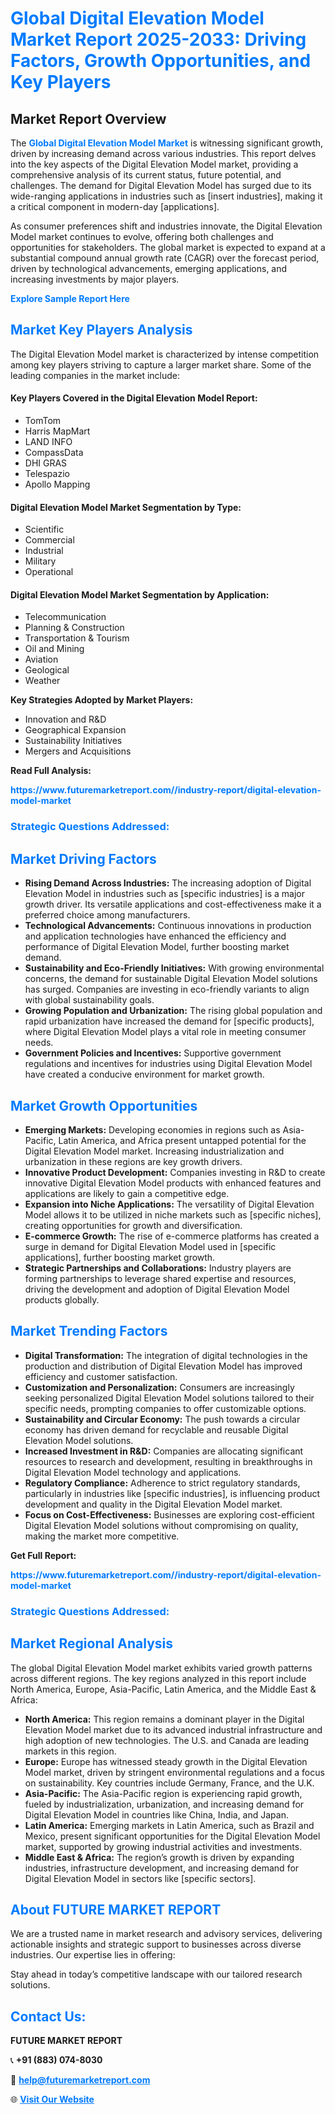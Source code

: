 <h1 style="color: #007BFF;">Global Digital Elevation Model Market Report 2025-2033: Driving Factors, Growth Opportunities, and Key Players</h1>

<section id="overview">
<h2>Market Report Overview</h2>
<p>The <a href="https://www.futuremarketreport.com//industry-report/digital-elevation-model-market" style="color: #007BFF; text-decoration: none;"><strong>Global Digital Elevation Model Market</strong></a> is witnessing significant growth, driven by increasing demand across various industries. This report delves into the key aspects of the Digital Elevation Model market, providing a comprehensive analysis of its current status, future potential, and challenges. The demand for Digital Elevation Model has surged due to its wide-ranging applications in industries such as [insert industries], making it a critical component in modern-day [applications].</p>
<p>As consumer preferences shift and industries innovate, the Digital Elevation Model market continues to evolve, offering both challenges and opportunities for stakeholders. The global market is expected to expand at a substantial compound annual growth rate (CAGR) over the forecast period, driven by technological advancements, emerging applications, and increasing investments by major players.</p>
</section>

<section id="overview">
<p><a href="https://www.futuremarketreport.com//request-sample/reportId=54420" style="color: #007BFF; text-decoration: none;"><strong>Explore Sample Report Here</strong></a></p>
</section>

<section id="key-players">
<h2 style="color: #007BFF;">Market Key Players Analysis</h2>
<p>The Digital Elevation Model market is characterized by intense competition among key players striving to capture a larger market share. Some of the leading companies in the market include:</p>
<h4>Key Players Covered in the Digital Elevation Model Report:</h4>
<ul><li>TomTom</li><li>Harris MapMart</li><li>LAND INFO</li><li>CompassData</li><li>DHI GRAS</li><li>Telespazio</li><li>Apollo Mapping</li></ul>
<h4>Digital Elevation Model Market Segmentation by Type:</h4>
<ul><li>Scientific</li><li>Commercial</li><li>Industrial</li><li>Military</li><li>Operational</li></ul>

<h4>Digital Elevation Model Market Segmentation by Application:</h4>
<ul><li>Telecommunication</li><li>Planning &amp; Construction</li><li>Transportation &amp; Tourism</li><li>Oil and Mining</li><li>Aviation</li><li>Geological</li><li>Weather</li></ul>
<p><strong>Key Strategies Adopted by Market Players:</strong></p>
<ul>
<li>Innovation and R&D</li>
<li>Geographical Expansion</li>
<li>Sustainability Initiatives</li>
<li>Mergers and Acquisitions</li>
</ul>
</section>

<section>
<p><strong>Read Full Analysis: </strong></p><a href="https://www.futuremarketreport.com//industry-report/digital-elevation-model-market" style="color: #007BFF; text-decoration: none;"><strong>https://www.futuremarketreport.com//industry-report/digital-elevation-model-market</strong></a>
<h3 style="color: #007BFF;">Strategic Questions Addressed:</h3>
</section>

<section id="driving-factors">
<h2 style="color: #007BFF;">Market Driving Factors</h2>
<ul>
<li><strong>Rising Demand Across Industries:</strong> The increasing adoption of Digital Elevation Model in industries such as [specific industries] is a major growth driver. Its versatile applications and cost-effectiveness make it a preferred choice among manufacturers.</li>
<li><strong>Technological Advancements:</strong> Continuous innovations in production and application technologies have enhanced the efficiency and performance of Digital Elevation Model, further boosting market demand.</li>
<li><strong>Sustainability and Eco-Friendly Initiatives:</strong> With growing environmental concerns, the demand for sustainable Digital Elevation Model solutions has surged. Companies are investing in eco-friendly variants to align with global sustainability goals.</li>
<li><strong>Growing Population and Urbanization:</strong> The rising global population and rapid urbanization have increased the demand for [specific products], where Digital Elevation Model plays a vital role in meeting consumer needs.</li>
<li><strong>Government Policies and Incentives:</strong> Supportive government regulations and incentives for industries using Digital Elevation Model have created a conducive environment for market growth.</li>
</ul>
</section>

<section id="growth-opportunities">
<h2 style="color: #007BFF;">Market Growth Opportunities</h2>
<ul>
<li><strong>Emerging Markets:</strong> Developing economies in regions such as Asia-Pacific, Latin America, and Africa present untapped potential for the Digital Elevation Model market. Increasing industrialization and urbanization in these regions are key growth drivers.</li>
<li><strong>Innovative Product Development:</strong> Companies investing in R&D to create innovative Digital Elevation Model products with enhanced features and applications are likely to gain a competitive edge.</li>
<li><strong>Expansion into Niche Applications:</strong> The versatility of Digital Elevation Model allows it to be utilized in niche markets such as [specific niches], creating opportunities for growth and diversification.</li>
<li><strong>E-commerce Growth:</strong> The rise of e-commerce platforms has created a surge in demand for Digital Elevation Model used in [specific applications], further boosting market growth.</li>
<li><strong>Strategic Partnerships and Collaborations:</strong> Industry players are forming partnerships to leverage shared expertise and resources, driving the development and adoption of Digital Elevation Model products globally.</li>
</ul>
</section>

<section id="trending-factors">
<h2 style="color: #007BFF;">Market Trending Factors</h2>
<ul>
<li><strong>Digital Transformation:</strong> The integration of digital technologies in the production and distribution of Digital Elevation Model has improved efficiency and customer satisfaction.</li>
<li><strong>Customization and Personalization:</strong> Consumers are increasingly seeking personalized Digital Elevation Model solutions tailored to their specific needs, prompting companies to offer customizable options.</li>
<li><strong>Sustainability and Circular Economy:</strong> The push towards a circular economy has driven demand for recyclable and reusable Digital Elevation Model solutions.</li>
<li><strong>Increased Investment in R&D:</strong> Companies are allocating significant resources to research and development, resulting in breakthroughs in Digital Elevation Model technology and applications.</li>
<li><strong>Regulatory Compliance:</strong> Adherence to strict regulatory standards, particularly in industries like [specific industries], is influencing product development and quality in the Digital Elevation Model market.</li>
<li><strong>Focus on Cost-Effectiveness:</strong> Businesses are exploring cost-efficient Digital Elevation Model solutions without compromising on quality, making the market more competitive.</li>
</ul>
</section>

<section>
<p><strong>Get Full Report: </strong></p><a href="https://www.futuremarketreport.com//industry-report/digital-elevation-model-market" style="color: #007BFF; text-decoration: none;"><strong>https://www.futuremarketreport.com//industry-report/digital-elevation-model-market</strong></a>
<h3 style="color: #007BFF;">Strategic Questions Addressed:</h3>
</section>


<section id="regional-analysis">
<h2 style="color: #007BFF;">Market Regional Analysis</h2>
<p>The global Digital Elevation Model market exhibits varied growth patterns across different regions. The key regions analyzed in this report include North America, Europe, Asia-Pacific, Latin America, and the Middle East & Africa:</p>
<ul>
<li><strong>North America:</strong> This region remains a dominant player in the Digital Elevation Model market due to its advanced industrial infrastructure and high adoption of new technologies. The U.S. and Canada are leading markets in this region.</li>
<li><strong>Europe:</strong> Europe has witnessed steady growth in the Digital Elevation Model market, driven by stringent environmental regulations and a focus on sustainability. Key countries include Germany, France, and the U.K.</li>
<li><strong>Asia-Pacific:</strong> The Asia-Pacific region is experiencing rapid growth, fueled by industrialization, urbanization, and increasing demand for Digital Elevation Model in countries like China, India, and Japan.</li>
<li><strong>Latin America:</strong> Emerging markets in Latin America, such as Brazil and Mexico, present significant opportunities for the Digital Elevation Model market, supported by growing industrial activities and investments.</li>
<li><strong>Middle East & Africa:</strong> The region’s growth is driven by expanding industries, infrastructure development, and increasing demand for Digital Elevation Model in sectors like [specific sectors].</li>
</ul>
</section>

<footer>
<h2 style="color: #007BFF;">About FUTURE MARKET REPORT</h2>
<p>We are a trusted name in market research and advisory services, delivering actionable insights and strategic support to businesses across diverse industries. Our expertise lies in offering:</p>

<p>Stay ahead in today’s competitive landscape with our tailored research solutions.</p>

<h2 style="color: #007BFF;">Contact Us:</h2>
<p><strong>FUTURE MARKET REPORT</strong></p>
<p>📞 <strong>+91 (883) 074-8030</strong></p>
<p>📧 <strong><a href="mailto:help@futuremarketreport.com" style="color: #007BFF;">help@futuremarketreport.com</a></strong></p>
<p>🌐 <strong><a href="https://www.futuremarketreport.com/" style="color: #007BFF;">Visit Our Website</a></strong></p>
</footer>